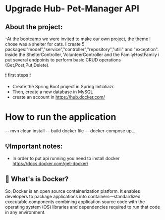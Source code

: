 # Upgrade Hub- Pet-Manager API

## About the project:

-At the bootcamp we were invited to make our own project, the theme I chose was a shelter for cats.
I create 5 packages:"model","service","controller","repository","utili" and "exception". Inside the ShelterController, VolunteerController and the FamilyHostFamily i put several endpoints to perform basic CRUD operations (Get,Post,Put,Delete).

❗ first steps ❗
- Create the Spring Boot project in Spring Initialiazr.
- Then, create a new database in MySQL
- create an account in https://hub.docker.com/

# How to run the application

-- mvn clean install
-- build docker file 
-- docker-compose up...

## 💡Important notes:
- In order to put api running you need to install docker https://docs.docker.com/get-docker/

##  🐳 What's is Docker? 
So, Docker is an open source containerization platform. It enables developers to package applications into containers—standardized executable components combining application source code with the operating system (OS) libraries and dependencies required to run that code in any environment.
